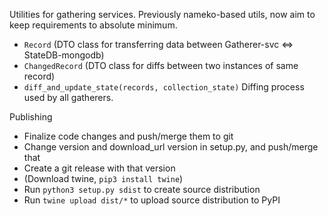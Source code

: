 Utilities for gathering services. Previously nameko-based utils, now aim to keep requirements to absolute minimum.  
 - `Record` (DTO class for transferring data between Gatherer-svc <=> StateDB-mongodb)  
 - `ChangedRecord` (DTO class for diffs between two instances of same record)  
 - `diff_and_update_state(records, collection_state)` Diffing process used by all gatherers.

Publishing

 - Finalize code changes and push/merge them to git
 - Change version and download_url version in setup.py, and push/merge that
 - Create a git release with that version
 - (Download twine, `pip3 install twine`)
 - Run `python3 setup.py sdist` to create source distribution
 - Run `twine upload dist/*` to upload source distribution to PyPI
